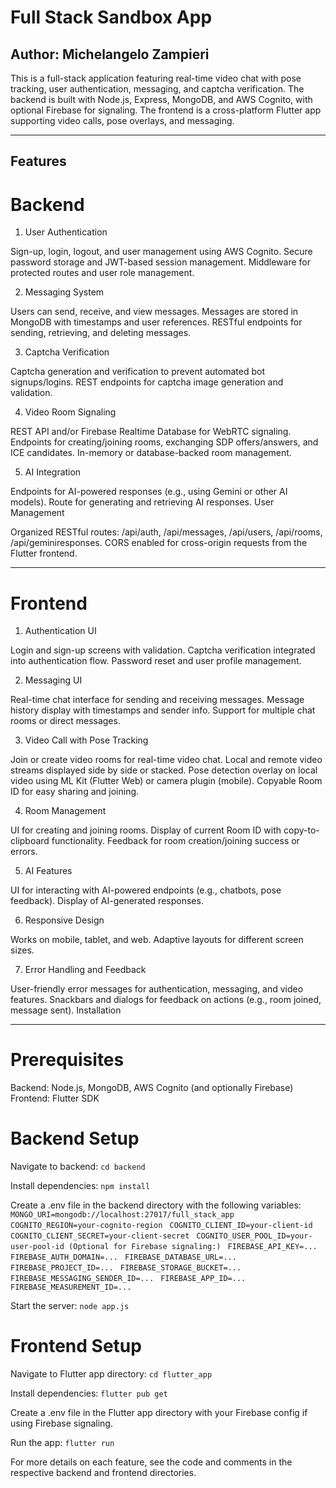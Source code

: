 # Full Stack Sandbox App

## Author: Michelangelo Zampieri

This is a full-stack application featuring real-time video chat with pose tracking, user authentication, messaging, and captcha verification. The backend is built with Node.js, Express, MongoDB, and AWS Cognito, with optional Firebase for signaling. The frontend is a cross-platform Flutter app supporting video calls, pose overlays, and messaging.

-----------------

## Features

# Backend

1. User Authentication

Sign-up, login, logout, and user management using AWS Cognito.
Secure password storage and JWT-based session management.
Middleware for protected routes and user role management.

2. Messaging System

Users can send, receive, and view messages.
Messages are stored in MongoDB with timestamps and user references.
RESTful endpoints for sending, retrieving, and deleting messages.

3. Captcha Verification

Captcha generation and verification to prevent automated bot signups/logins.
REST endpoints for captcha image generation and validation.

4. Video Room Signaling

REST API and/or Firebase Realtime Database for WebRTC signaling.
Endpoints for creating/joining rooms, exchanging SDP offers/answers, and ICE candidates.
In-memory or database-backed room management.

5. AI Integration

Endpoints for AI-powered responses (e.g., using Gemini or other AI models).
Route for generating and retrieving AI responses.
User Management

Organized RESTful routes: /api/auth, /api/messages, /api/users, /api/rooms, /api/geminiresponses.
CORS enabled for cross-origin requests from the Flutter frontend.

------------

# Frontend

1. Authentication UI

Login and sign-up screens with validation.
Captcha verification integrated into authentication flow.
Password reset and user profile management.

2. Messaging UI

Real-time chat interface for sending and receiving messages.
Message history display with timestamps and sender info.
Support for multiple chat rooms or direct messages.

3. Video Call with Pose Tracking

Join or create video rooms for real-time video chat.
Local and remote video streams displayed side by side or stacked.
Pose detection overlay on local video using ML Kit (Flutter Web) or camera plugin (mobile).
Copyable Room ID for easy sharing and joining.

4. Room Management

UI for creating and joining rooms.
Display of current Room ID with copy-to-clipboard functionality.
Feedback for room creation/joining success or errors.

5. AI Features

UI for interacting with AI-powered endpoints (e.g., chatbots, pose feedback).
Display of AI-generated responses.

6. Responsive Design

Works on mobile, tablet, and web.
Adaptive layouts for different screen sizes.

7. Error Handling and Feedback

User-friendly error messages for authentication, messaging, and video features.
Snackbars and dialogs for feedback on actions (e.g., room joined, message sent).
Installation

----------

# Prerequisites

Backend: Node.js, MongoDB, AWS Cognito (and optionally Firebase)
Frontend: Flutter SDK

# Backend Setup

Navigate to backend: `cd backend`

Install dependencies: `npm install`

Create a .env file in the backend directory with the following variables: 
`MONGO_URI=mongodb://localhost:27017/full_stack_app`
`COGNITO_REGION=your-cognito-region `
`COGNITO_CLIENT_ID=your-client-id `
`COGNITO_CLIENT_SECRET=your-client-secret `
`COGNITO_USER_POOL_ID=your-user-pool-id (Optional for Firebase signaling:) `
`FIREBASE_API_KEY=... `
`FIREBASE_AUTH_DOMAIN=... `
`FIREBASE_DATABASE_URL=... `
`FIREBASE_PROJECT_ID=... `
`FIREBASE_STORAGE_BUCKET=... `
`FIREBASE_MESSAGING_SENDER_ID=... `
`FIREBASE_APP_ID=... `
`FIREBASE_MEASUREMENT_ID=...`

Start the server: `node app.js`

# Frontend Setup

Navigate to Flutter app directory: `cd flutter_app`

Install dependencies: `flutter pub get`

Create a .env file in the Flutter app directory with your Firebase config if using Firebase signaling.

Run the app: `flutter run`

For more details on each feature, see the code and comments in the respective backend and frontend directories.